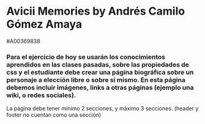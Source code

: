 # Avicii Memories by Andrés Camilo Gómez Amaya
#A00369838
### Para el ejercicio de hoy se usarán los conocimientos aprendidos en las clases pasadas, sobre las propiedades de css y el estudiante debe crear una página biográfica sobre un personaje a elección libre o sobre sí mismo. En esta página debemos incluir imágenes, links a otras páginas (ejemplo una wiki, o redes sociales). 
La página debe tener mínimo 2 secciones, y máximo 3 secciones. (header y footer no cuentan como una sección)
